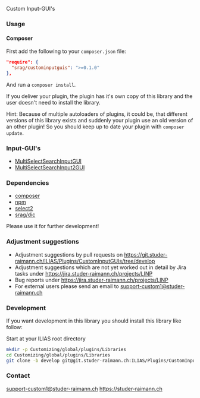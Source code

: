 Custom Input-GUI's

### Usage

#### Composer
First add the following to your `composer.json` file:
```json
"require": {
  "srag/custominputguis": ">=0.1.0"
},
```

And run a `composer install`.

If you deliver your plugin, the plugin has it's own copy of this library and the user doesn't need to install the library.

Hint: Because of multiple autoloaders of plugins, it could be, that different versions of this library exists and suddenly your plugin use an old version of an other plugin! So you should keep up to date your plugin with `composer update`.

### Input-GUI's
* [MultiSelectSearchInputGUI](./doc/MultiSelectSearchInputGUI.md)
* [MultiSelectSearchInput2GUI](./doc/MultiSelectSearchInput2GUI.md)

### Dependencies
* [composer](https://getcomposer.org)
* [npm](https://nodejs.org)
* [select2](https://www.npmjs.com/package/select2)
* [srag/dic](https://packagist.org/packages/srag/dic)

Please use it for further development!

### Adjustment suggestions
* Adjustment suggestions by pull requests on https://git.studer-raimann.ch/ILIAS/Plugins/CustomInputGUIs/tree/develop
* Adjustment suggestions which are not yet worked out in detail by Jira tasks under https://jira.studer-raimann.ch/projects/LINP
* Bug reports under https://jira.studer-raimann.ch/projects/LINP
* For external users please send an email to support-custom1@studer-raimann.ch

### Development
If you want development in this library you should install this library like follow:

Start at your ILIAS root directory
```bash
mkdir -p Customizing/global/plugins/Libraries
cd Customizing/global/plugins/Libraries
git clone -b develop git@git.studer-raimann.ch:ILIAS/Plugins/CustomInputGUIs.git CustomInputGUIs
```

### Contact
support-custom1@studer-raimann.ch
https://studer-raimann.ch
